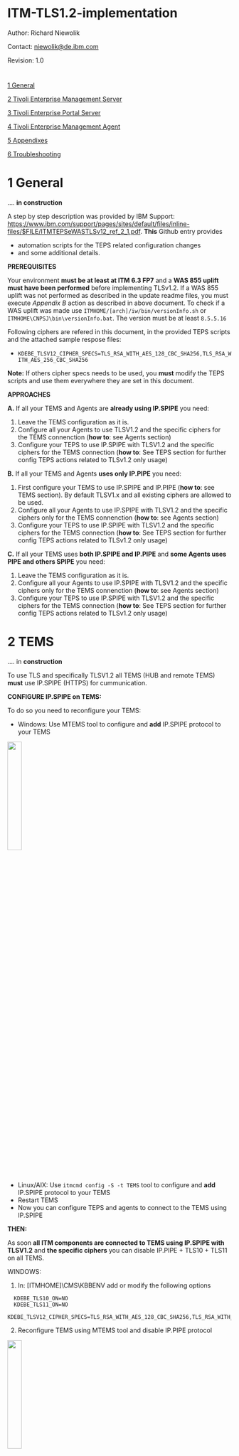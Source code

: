 # ITM-TLS1.2-implementation

Author: Richard Niewolik

Contact: niewolik@de.ibm.com

Revision: 1.0

#

[1 General](#1-general)

[2 Tivoli Enterprise Management Server](#2-tems)

[3 Tivoli Enterprise Portal Server](#3-teps)

[4 Tivoli Enterprise Management Agent](#4-agents)

[5 Appendixes](#5-appendixes)

[6 Troubleshooting](#6-Troubleshooting)



#

1 General
=========

.... **in construction**

A step by step description was provided by IBM Support: https://www.ibm.com/support/pages/sites/default/files/inline-files/$FILE/ITMTEPSeWASTLSv12_ref_2_1.pdf. **This** Github entry provides 
- automation scripts for the TEPS related configuration changes 
- and some additional details.

**PREREQUISITES**

Your environment **must be at least at ITM 6.3 FP7** and a **WAS 855 uplift must have been performed** before implementing TLSv1.2. If a WAS 855 uplift was not performed as described in the update readme files, you must execute _Appendix B_ action as described in above document. To check if a WAS uplift was made use `ITMHOME/[arch]/iw/bin/versionInfo.sh` or `ITMHOME\CNPSJ\bin\versionInfo.bat`. The version must be at least `8.5.5.16`


Following ciphers are refered in this document, in the provided TEPS scripts and the attached sample respose files:
- `KDEBE_TLSV12_CIPHER_SPECS=TLS_RSA_WITH_AES_128_CBC_SHA256,TLS_RSA_WITH_AES_256_CBC_SHA256`

**Note:** If others cipher specs needs to be used, you **must** modify the TEPS scripts and use them everywhere they are set in this document.

**APPROACHES**

**A.** If all your TEMS and Agents are **already using IP.SPIPE** you need:
  
  1. Leave the TEMS configuration as it is.
  2. Configure all your Agents to use TLSV1.2 and the specific ciphers for the TEMS connenction (**how to**: see Agents section)
  3. Configure your TEPS to use IP.SPIPE with TLSV1.2 and the specific ciphers for the TEMS connection (**how to**: See TEPS section for further config TEPS actions related to TLSv1.2 only usage)

**B.** If all your TEMS and Agents **uses only IP.PIPE** you need:

  1. First configure your TEMS to use IP.SPIPE and IP.PIPE (**how to**: see TEMS section). By default TLSV1.x and all existing ciphers are allowed to be used.
  2. Configure all your Agents to use IP.SPIPE with  TLSV1.2 and the specific ciphers only for the TEMS connenction (**how to**: see Agents section)
  3. Configure your TEPS to use IP.SPIPE with TLSV1.2 and the specific ciphers for the TEMS connection (**how to**: See TEPS section for further config TEPS actions related to TLSv1.2 only usage)

**C.**
If all your TEMS uses **both IP.SPIPE and IP.PIPE** and **some Agents uses PIPE and others SPIPE** you need:

  1. Leave the TEMS configuration as it is.
  2. Configure all your Agents to use IP.SPIPE with TLSV1.2 and the specific ciphers only for the TEMS connenction (**how to**: see Agents section)
  3. Configure your TEPS to use IP.SPIPE with TLSV1.2 and the specific ciphers for the TEMS connection (**how to**: See TEPS section for further config TEPS actions related to TLSv1.2 only usage)



2 TEMS
==============

.... in **construction** 

To use TLS and specifically TLSV1.2 all TEMS (HUB and remote TEMS) **must** use IP.SPIPE (HTTPS) for cummunication.

**CONFIGURE IP.SPIPE on TEMS:**

To do so you need to reconfigure your TEMS:

  - Windows: Use MTEMS tool to configure and **add** IP.SPIPE protocol to your TEMS 
 <img src="https://media.github.ibm.com/user/85313/files/567d2e00-b415-11ec-9930-33bc3a4c462e" width="25%" height="25%">
 
  - Linux/AIX: Use `itmcmd config -S -t TEMS` tool to configure and **add** IP.SPIPE protocol to your TEMS 
  - Restart TEMS
  - Now you can configure TEPS and agents to connect to the TEMS using IP.SPIPE


**THEN:**

As soon **all ITM components are connected to TEMS using IP.SPIPE with TLSV1.2** and **the specific ciphers** you can disable IP.PIPE + TLS10 + TLS11 on all TEMS.

WINDOWS:

  1.  In: [ITMHOME]\CMS\KBBENV add or modify the following options <BR>
```
  KDEBE_TLS10_ON=NO
  KDEBE_TLS11_ON=NO
  KDEBE_TLSV12_CIPHER_SPECS=TLS_RSA_WITH_AES_128_CBC_SHA256,TLS_RSA_WITH_AES_256_CBC_SHA256
```
  2. Reconfigure TEMS using MTEMS tool and disable IP.PIPE protocol
  <img src="https://media.github.ibm.com/user/85313/files/3d25b300-b410-11ec-8f0b-36670dee661b" width="25%" height="25%">
  
  3. Restart the TEMSs

LINUX/AIX

  1.  In `[ITMHOME]/table/[TEMSNAME]/config/ms.ini` add or modify the following options
```
  KDEBE_TLS10_ON=NO
  KDEBE_TLS11_ON=NO
  KDEBE_TLSV12_CIPHER_SPECS=TLS_RSA_WITH_AES_128_CBC_SHA256,TLS_RSA_WITH_AES_256_CBC_SHA256
```
     
  2.  Reconfigure TEMS using `itmcmd config -S -t TEMS` disable IP.PIPE protocol
  3.  Restart the TEMSs


3 TEPS
==============

.... in **construction** 

The manual process described in the "_TLS v1.2 only configuration - TEP, IHS, TEPS, TEPS/eWAS components_" section of ITMTEPSeWASTLSv12_ref_2_1.pdf documented, was automated and two scripts have been created, one PowerShell script for Windows and a Bash shell script for Linux:
1. _activate_teps-tlsv1.2.ps1_
1. _activate_teps-tlsv1.2.sh_

The Bash shell script was tested on RedHat linux only, but should run on other Linux Distributions and Unix systems as well.

**Prereqs:**

- Before staring the script, please verify that the TEPS is started and **connected to TEMS using IP.SPIPE**
- Update the `wasadmin` password if **not** done so far
    - **Unix**: `$CANDLEHOME/{archdir}/iw/scripts/updateTEPSEPass.sh wasadmin {yourpass}` (e.g. _/opt/IBM/ITM/lx8266/iw/scripts/ updateTEPSEPass.sh wasadmin itmuser_ )
    - **Windows**: `%CANDLE_HOME%\CNPSJ\scripts\updateTEPSEPass.bat wasadmin {yourpass}` (e.g. _c:\IBM\ITM\CNPSJ\scripts\updateTEPSEPass.bat wasadmin itmuser_ 
- PowerShell on Windows and Bash Shell on Linux must exists )

**Download the scripts:**

Use "Download ZIP" to save scripts to a temp folder. Then unzip it.

<img src="https://media.github.ibm.com/user/85313/files/a8ede000-b0df-11ec-86d9-bf7e122e6f83" width="55%" height="55%">

**Execution:**

Both scripts are looking for the ITMHOME folder variables (%CANDLE_HOME on Windows and $CANDLEHOME on Linux). If not existing you need to use the `-h [ITMHOME]` option. The Shell script tries also to find the required "arch" folder (e.g. lx8266) but you can use the `a [ arch ]` to provide the directory name.

Windows: 
- Open PowerShell cmd prompt and go to the temp directory
- launch script via `.\activate_teps-tlsv1.2.ps1 [-h ITMHOME ]`

Unix/Linux
- Open shell prompt and go to the temp directory
- launch script via `./activate_teps-tlsv1.2.sh [-h ITMHOME] -a [ arch ]`



4 Agents
==============

**.... in construction**

**ALTERNATIVE A** ---------------

Use ITM `tacmd setagentconnection` command.

If you use failover RTEMS and IP.PIPE was used: <BR>
- `tacmd setagentconnection -n falcate1:LZ -a -p SERVER=myprimary1 PROTOCOL1=IP.SPIPE IP_SPIPE_PORT=3660 BACKUP=Y BSERVER=mysecondary1 BPROTOCOL1=IP.SPIPE BIP_SPIPE_PORT=3660` <BR>([ITMHOME]/config/.ConfigDate/[pc]env file is modified, agents are reconfigured and restartet)
- `tacmd setagentconnection -n falcate1:LZ -a -e  KDEBE_TLS10_ON=NO KDEBE_TLS11_ON=NO KDEBE_TLSV12_CIPHER_SPECS=TLS_RSA_WITH_AES_128_CBC_SHA256,TLS_RSA_WITH_AES_256_CBC_SHA256` <BR>([ITMHOME]/config/[pc].environment file is created with the KDEBE settings for each agent running on the system, agents are restarted)

If you don't use failover RTEMS (agent connects to one TEMS only) and IP.PIPE was used: <BR>
- `tacmd setagentconnection -n falcate1:LZ -a -p SERVER=myprimary1 PROTOCOL=IP.SPIPE IP_SPIPE_PORT=3660` <BR>([ITMHOME]/config/.ConfigDate/[pc]env file is modified, agents are reconfigured and restartet)
- `tacmd setagentconnection -n falcate1:LZ -a -e KDEBE_TLS10_ON=NO KDEBE_TLS11_ON=NO KDEBE_TLSV12_CIPHER_SPECS=TLS_RSA_WITH_AES_128_CBC_SHA256,TLS_RSA_WITH_AES_256_CBC_SHA256` <BR>([ITMHOME]/config/[pc].environment file is created with the KDEBE settings for each agent running on the system, agents are restarted)
 
If IP.SPIPE was already used: <BR>
- `tacmd setagentconnection -n falcate1:LZ -a -e KDEBE_TLS10_ON=NO KDEBE_TLS11_ON=NO KDEBE_TLSV12_CIPHER_SPECS=TLS_RSA_WITH_AES_128_CBC_SHA256,TLS_RSA_WITH_AES_256_CBC_SHA256` ([ITMHOME]/config/[pc].environment file is created with the KDEBE settings for each agent running on the system, agents are restarted)



**Important Notes:** 
- **(1)**: You can **only** use the `tacmd` when the OS Agent is running. 
- **(2)**: On windows the `tacmd setagentconnection` commands are **only** working when the agent is running with **administration** rigths.
- **(3)**: On Windows the option `-a` of `tacmdsetagentconnection` command **does not work**. You would need to use the `-t ` to modify the agents (e.c. "-t nt "). For example: `tacmd setagentconnection -n Primary:myhost:NT -t nt -p SERVER=myprimary1 PROTOCOL=IP.SPIPE IP_PIPE_PORT=3660`
- **(4)**: On Windows the option `-e` of `tacmdsetagentconnection` command with multiple variable settings **does not work**. You would need to execute one comamnd for each KDEBE variable. For example <BR> `tacmd setagentconnection -n Primary:myhost:NT -t nt -e KDEBE_TLS10_ON=NO` <BR> `tacmd setagentconnection -n Primary:myhost:NT -t nt -e KDEBE_TLS11_ON=NO` <BR> `tacmd setagentconnection -n Primary:myhost:NT -t sy -e KDEBE_TLSV12_CIPHER_SPECS=TLS_RSA_WITH_AES_128_CBC_SHA256,TLS_RSA_WITH_AES_256_CBC_SHA256`

- **(5)**: On windows the option `-e` option creates an `[Override Local Settings]` section in the `ITMHOME\TMAITM6_64\k[pc]cma.ini` with the new variable settings. Then it reconfigures the agent and adds a registry entry into  `HKEY_LOCAL_MACHINE\SOFTWARE\Candle\K[pc]\Ver610\Primary\Environment` (for example for  KDEBE_TLSV12_CIPHER_SPECS). This means that in future, every manuall change in that registry key, will be overwritten by the override section regardless what you set in the MTEMS tool.
- **(6)**: On windows the option `-p -p SERVER=myprimary1 PROTOCOL=IP.SPIPE ...` is overriding the CT_CMSLIST and KDC_FAMILIES registry keys. Hence if you every used the `[Override Local Settings]` section in the `ITMHOME\TMAITM6_64\k[pc]cma.ini` to set these variables in that file, the `tacmd` command will not change anthing, because they will be overwritten by the override section.

**ALTERNATIVE B** ---------------

Reconfigure Agents using local ITM silent configuration.

ON WINDOWS:
1. Modifiy the correspondig **ITMHOME\TMAITM6_64\k[pc]cma.ini** file. If the `[Override Local Settings]`, create one at the end of the **_k[pc]cma.ini_** file. For example `kntcma.ini`. Add or modifythe following settings.

If you  use failover RTEMS:
```
[Override Local Settings]
CTIRA_HIST_DIR=@LogPath@\History\@CanProd@
KDEBE_TLSV12_CIPHER_SPECS=TLS_RSA_WITH_AES_128_CBC_SHA256, TLS_RSA_WITH_AES_256_CBC_SHA256
KDEBE_TLS11_ON=NO
KDEBE_TLS10_ON=NO
CT_CMSLIST=IP.SPIPE:RTEMS-MINUTEST1;IP.SPIPE:RTEMS-MINUTEST2
KDC_FAMILIES=IP.SPIPE PORT:3660 IP use:n SNA use:n IP.PIPE use:n IP6 use:n IP6.PIPE use:n IP6.SPIPE use:n
```
If you NOT use failover RTEMS:
```
[Override Local Settings]
CTIRA_HIST_DIR=@LogPath@\History\@CanProd@
KDEBE_TLSV12_CIPHER_SPECS=TLS_RSA_WITH_AES_128_CBC_SHA256, TLS_RSA_WITH_AES_256_CBC_SHA256
KDEBE_TLS11_ON=NO
KDEBE_TLS10_ON=NO
CT_CMSLIST=IP.SPIPE:RTEMS-MINUTEST1
KDC_FAMILIES=IP.SPIPE PORT:3660 IP use:n SNA use:n IP.PIPE use:n IP6 use:n IP6.PIPE use:n IP6.SPIPE use:n
```

2. Stop the agent using **_net stop [servicename]_** , for example `net stop KNTCMA_Primary`
3. Reconfigure the agent by executing `kinconfg -n -r K[pc]`, for example `kinconfg -n -rKNT`. And wait until _kinconfg.exe_ process finishes (no more the 10 seconds)
4. Start the agent using **_net start [servicename]_** , for example `net stop KNTCMA_Primary`

**Important notes:**
- The variables you add into the ini file `[Override Local Settings]` section, will be added or modified in the exsiting Registry key `HKEY_LOCAL_MACHINE\SOFTWARE\Candle\K[pc]\Ver610\Primary\Environment`. This behavior may differ for subnode or instance agents.
- Before amass rollout, you must successfully test it for each agent type you want to modify

ON LINUX/UNIX:

1. Create a silent config response file, e.g. _resposefile.txt_ with following content
If you use failover RTEMS:
```
CMSCONNECT=YES
FTO=YES
NETWORKPROTOCOL=ip.spipe
IPSPIPEPORTNUMBER=3660
HSNETWORKPROTOCOL=ip.spipe
HSIPSPIPEPORTNUMBER=3660
HOSTNAME=rtems-falcate1.my.dom.com
MIRROR=rtems-minutest1.my.dom.com
KDEBE_TLS10_ON=NO
KDEBE_TLS11_ON=NO
KDEBE_TLSV12_CIPHER_SPECS=TLS_RSA_WITH_AES_128_CBC_SHA256, TLS_RSA_WITH_AES_256_CBC_SHA256
```

If you NOT use failover RTEMS:
```
CMSCONNECT=YES
NETWORKPROTOCOL=ip.spipe
IPSPIPEPORTNUMBER=3660
HOSTNAME=rtems-falcate1.my.dom.com
KDEBE_TLS10_ON=NO
KDEBE_TLS11_ON=NO
KDEBE_TLSV12_CIPHER_SPECS=TLS_RSA_WITH_AES_128_CBC_SHA256, TLS_RSA_WITH_AES_256_CBC_SHA256
```

2. Execute **_ITMHOME/bin/itmcmd config -A -p [respfile]  [pc]_**. For examle `itmcmd config -A -p resposefile.txt lz`
3. Restart the agent using **_ITMHOME/bin/itmcmd agent stop/start [pc]**, for example `itmcmd agent stop/start lz ; itmcmd agent start lz`


5 Appendixes
============

**.... in construction**


6 Troubleshooting
=================

Content from: https://www.ibm.com/support/pages/sites/default/files/inline-files/$FILE/ITMTEPSeWASTLSv12_ref_2_1.pdf

**Trace settings for both IHS and the TEPS/eWAS**

For the TEPS/eWAS, they should use the TEPS/e Administration Console to set the trace options for their run-time environment (they don't have to save these TEPS/eWAS tracing options in their configuration).
Here are the steps to perform against the files on the TEPS machine:

1. Edit the httpd.conf file (see IHS 1.)
Locate the LogLevel directive in the file, and change the assigned value from “warn” to
“debug”
Save the changes to the file.
2. Edit the plugin-cfg.xml file. (see Appendix B 8.)
Locate the string "<Log LogLevel=" in the file, and change the assigned value from "Error" to
"Detail" (leave all other variables as is)
Save the changes to the file.
3. Activate and login to the TEPS/e Administration Console:
4.  From the TEPS/e Admin Console, select
“Troubleshooting” -> “Logs and Trace” -> ITMServer -> “Diagnostic Trace” -> “Change Log
Level Details” -> Click the "Runtime” tab.
In the entry panel, you will see the default trace string of *=info. Replace that string with
the following (best to copy-and-paste to avoid typing errors):
*=info:TCPChannel=all:HTTPChannel=all:com.ibm.ws.jaxrs.=all:com.ibm.websphere.jaxrs.=all:org.apache.wink.=all:com.ibm.ws.http.HttpConnection=finest:com.ibm.ws.http.HttpRequest=finest:com.ibm.ws.http.HttpResponse=finest:com.ibm.ws.ssl.*=finest
5. Click “OK” at the bottom of the screen to save the changes to the Runtime tab. That level of tracing is now enabled for the TEPS/eWAS. You should not restart the TEPS.
6. Re-run the failing scenario where attempts to login to the TEPS using the TEP JWS client. Once the failure occurs, run a pdcollect against the TEPS server machine and upload the resulting pdcollect archive to ecurep for review. Please also include the updated
plugin-cfg.xml and httpd.conf file that was edited for this test in step 1&2 above.

**Unable to login to Tivoli Enterprise Portal (TEP) webstart client**
Please read the technote
https://www.ibm.com/support/pages/unable-login-tivoli-enterprise-portal-tep-webstart-client



